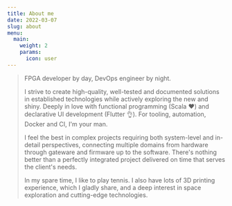 ```yaml
---
title: About me
date: 2022-03-07
slug: about
menu:
  main:
    weight: 2
    params:
      icon: user
---
```


> FPGA developer by day, DevOps engineer by night.
>
> I strive to create high-quality, well-tested and documented solutions in
> established technologies while actively exploring the new and shiny. Deeply
> in love with functional programming (Scala ♥️) and declarative UI development
> (Flutter 👌). For tooling, automation, Docker and CI, I'm your man.
>
> I feel the best in complex projects requiring both system-level and in-detail
> perspectives, connecting multiple domains from hardware through gateware and
> firmware up to the software. There's nothing better than a perfectly
> integrated project delivered on time that serves the client's needs.
>
> In my spare time, I like to play tennis. I also have lots of 3D printing
> experience, which I gladly share, and a deep interest in space exploration
> and cutting-edge technologies.
